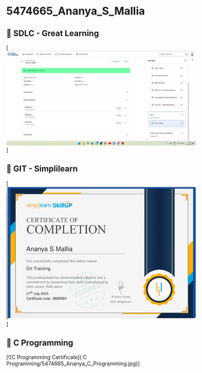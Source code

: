 # 5474665_Ananya_S_Mallia
## 📝 SDLC - Great Learning
[![SDLC Certificate](SDLC/5474665_Ananya_S_Mallia.jpg)]

## 📝 GIT - Simplilearn
[![GIT Certificate](GIT/5474665_Ananya_GIT_certificate.png)]

## 📝 C Programming  
[![C Programming Certificate]( C Programming/5474665_Ananya_C_Programming.jpg)]
